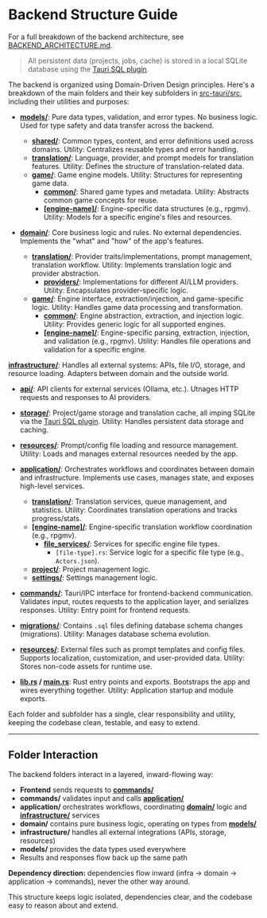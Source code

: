 # Backend Structure Guide

For a full breakdown of the backend architecture, see [BACKEND_ARCHITECTURE.md](mdc:BACKEND_ARCHITECTURE.md).

> All persistent data (projects, jobs, cache) is stored in a local SQLite database using the [Tauri SQL plugin](mdc:https:/v2.tauri.app/plugin/sql).

The backend is organized using Domain-Driven Design principles. Here's a breakdown of the main folders and their key subfolders in [src-tauri/src](mdc:src-tauri/src), including their utilities and purposes:

- **[models/](mdc:src-tauri/src/models)**: Pure data types, validation, and error types. No business logic. Used for type safety and data transfer across the backend.
  - **[shared/](mdc:src-tauri/src/models/shared)**: Common types, content, and error definitions used across domains. Utility: Centralizes reusable types and error handling.
  - **[translation/](mdc:src-tauri/src/models/translation)**: Language, provider, and prompt models for translation features. Utility: Defines the structure of translation-related data.
  - **[game/](mdc:src-tauri/src/models/game)**: Game engine models. Utility: Structures for representing game data.
    - **[common/](mdc:src-tauri/src/models/game/common)**: Shared game types and metadata. Utility: Abstracts common game concepts for reuse.
    - **[[engine-name]/](mdc:src-tauri/src/models/game/[engine-name])**: Engine-specific data structures (e.g., rpgmv). Utility: Models for a specific engine's files and resources.

- **[domain/](mdc:src-tauri/src/domain)**: Core business logic and rules. No external dependencies. Implements the "what" and "how" of the app's features.
  - **[translation/](mdc:src-tauri/src/domain/translation)**: Provider traits/implementations, prompt management, translation workflow. Utility: Implements translation logic and provider abstraction.
    - **[providers/](mdc:src-tauri/src/domain/translation/providers)**: Implementations for different AI/LLM providers. Utility: Encapsulates provider-specific logic.
  - **[game/](mdc:src-tauri/src/domain/game)**: Engine interface, extraction/injection, and game-specific logic. Utility: Handles game data processing and transformation.
    - **[common/](mdc:src-tauri/src/domain/game/common)**: Engine abstraction, extraction, and injection logic. Utility: Provides generic logic for all supported engines.
    - **[[engine-name]/](mdc:src-tauri/src/domain/game/[engine-name])**: Engine-specific parsing, extraction, injection, and validation (e.g., rpgmv). Utility: Handles file operations and validation for a specific engine.

**[infrastructure/](mdc:src-tauri/src/infrastructure)**: Handles all external systems: APIs, file I/O, storage, and resource loading. Adapters between domain  and the outside world.
  - **[api/](mdc:src-tauri/src/infrastructure/api)**: API clients for external services (Ollama, etc.). Utnages HTTP requests and responses to AI providers.
  - **[storage/](mdc:src-tauri/srctorage)**: Project/game storage and translation cache, all imping SQLite via the [Tauri SQL plugin](mdc:https:/v2.tauri.app/plugin/sql). Utility: Handles persistent data storage and caching.
  - **[resources/](mdc:src-tauri/src/infrastructure/resources)**: Prompt/config file loading and resource management. Utility: Loads and manages external resources needed by the app.

- **[application/](mdc:src-tauri/src/application)**: Orchestrates workflows and coordinates between domain and infrastructure. Implements use cases, manages state, and exposes high-level services.
  - **[translation/](mdc:src-tauri/src/application/translation)**: Translation services, queue management, and statistics. Utility: Coordinates translation operations and tracks progress/stats.
  - **[[engine-name]/](mdc:src-tauri/src/application/translation/[engine-name])**: Engine-specific translation workflow coordination (e.g., rpgmv).
    - **[file_services/](mdc:src-tauri/src/application/translation/[engine-name]/file_services)**: Services for specific engine file types.
      - `[file-type].rs`: Service logic for a specific file type (e.g., `Actors.json`).
  - **[project/](mdc:src-tauri/src/application/project)**: Project management logic.
  - **[settings/](mdc:src-tauri/src/application/settings)**: Settings management logic.

- **[commands/](mdc:src-tauri/src/commands)**: Tauri/IPC interface for frontend-backend communication. Validates input, routes requests to the application layer, and serializes responses. Utility: Entry point for frontend requests.

- **[migrations/](mdc:src-tauri/migrations)**: Contains `.sql` files defining database schema changes (migrations). Utility: Manages database schema evolution.

- **[resources/](mdc:src-tauri/resources)**: External files such as prompt templates and config files. Supports localization, customization, and user-provided data. Utility: Stores non-code assets for runtime use.

- **[lib.rs](mdc:src-tauri/src/lib.rs) / [main.rs](mdc:src-tauri/src/main.rs)**: Rust entry points and exports. Bootstraps the app and wires everything together. Utility: Application startup and module exports.

Each folder and subfolder has a single, clear responsibility and utility, keeping the codebase clean, testable, and easy to extend.

---

## Folder Interaction

The backend folders interact in a layered, inward-flowing way:

- **Frontend** sends requests to **[commands/](mdc:src-tauri/src/commands)**
- **commands/** validates input and calls **[application/](mdc:src-tauri/src/application)**
- **application/** orchestrates workflows, coordinating **[domain/](mdc:src-tauri/src/domain)** logic and **[infrastructure/](mdc:src-tauri/src/infrastructure)** services
- **domain/** contains pure business logic, operating on types from **[models/](mdc:src-tauri/src/models)**
- **infrastructure/** handles all external integrations (APIs, storage, resources)
- **models/** provides the data types used everywhere
- Results and responses flow back up the same path

**Dependency direction:** dependencies flow inward (infra → domain → application → commands), never the other way around.

This structure keeps logic isolated, dependencies clear, and the codebase easy to reason about and extend.









